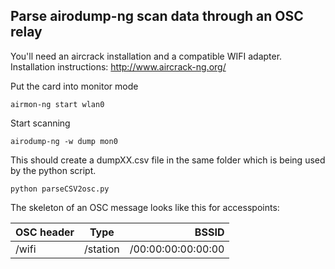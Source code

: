 ## Parse airodump-ng scan data through an OSC relay

You'll need an aircrack installation and a compatible WIFI adapter. Installation instructions: http://www.aircrack-ng.org/

Put the card into monitor mode
~~~~
airmon-ng start wlan0
~~~~

Start scanning
~~~~
airodump-ng -w dump mon0
~~~~

This should create a dumpXX.csv file in the same folder which is being used by the python script.

~~~~
python parseCSV2osc.py
~~~~

The skeleton of an OSC message looks like this for accesspoints:

| OSC header    | Type          | BSSID              |
| ------------- |:-------------:| ------------------:|
| /wifi         | /station      | /00:00:00:00:00:00 |
